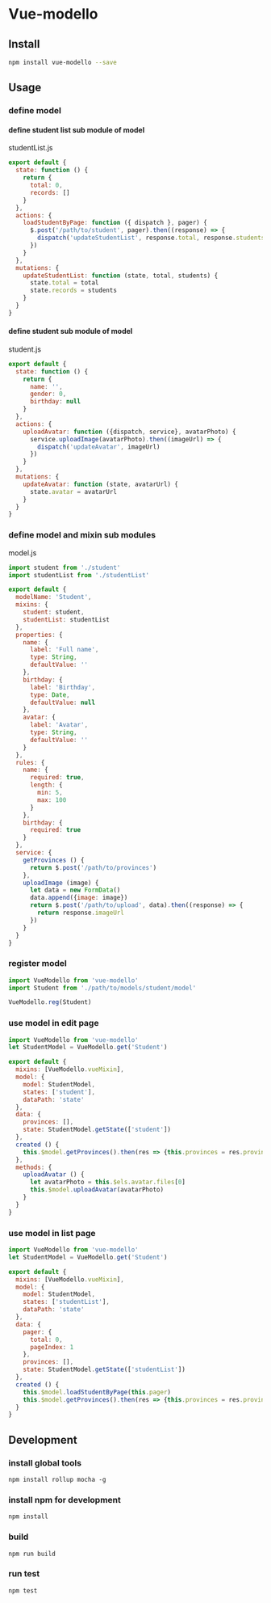 # Vue-modello

## Install
```bash
npm install vue-modello --save
```

## Usage

### define model

#### define student list sub module of model

studentList.js
```javascript
export default {
  state: function () {
    return {
      total: 0,
      records: []
    }
  },
  actions: {
    loadStudentByPage: function ({ dispatch }, pager) {
      $.post('/path/to/student', pager).then((response) => {
        dispatch('updateStudentList', response.total, response.students)
      })
    }
  },
  mutations: {
    updateStudentList: function (state, total, students) {
      state.total = total
      state.records = students
    }
  }
}
```

#### define student sub module of model

student.js
```javascript
export default {
  state: function () {
    return {
      name: '',
      gender: 0,
      birthday: null
    }
  },
  actions: {
    uploadAvatar: function ({dispatch, service}, avatarPhoto) {
      service.uploadImage(avatarPhoto).then((imageUrl) => {
        dispatch('updateAvatar', imageUrl)
      })
    }
  },
  mutations: {
    updateAvatar: function (state, avatarUrl) {
      state.avatar = avatarUrl
    }
  }
}
```

### define model and mixin sub modules

model.js
```javascript
import student from './student'
import studentList from './studentList'

export default {
  modelName: 'Student',
  mixins: {
    student: student,
    studentList: studentList
  },
  properties: {
    name: {
      label: 'Full name',
      type: String,
      defaultValue: ''
    },
    birthday: {
      label: 'Birthday',
      type: Date,
      defaultValue: null
    },
    avatar: {
      label: 'Avatar',
      type: String,
      defaultValue: ''
    }
  },
  rules: {
    name: {
      required: true,
      length: {
        min: 5,
        max: 100
      }
    },
    birthday: {
      required: true
    }
  },
  service: {
    getProvinces () {
      return $.post('/path/to/provinces')
    },
    uploadImage (image) {
      let data = new FormData()
      data.append({image: image})
      return $.post('/path/to/upload', data).then((response) => {
        return response.imageUrl
      })
    }
  }
}
```

### register model
```javascript
import VueModello from 'vue-modello'
import Student from './path/to/models/student/model'

VueModello.reg(Student)
```

### use model in edit page
```javascript
import VueModello from 'vue-modello'
let StudentModel = VueModello.get('Student')

export default {
  mixins: [VueModello.vueMixin],
  model: {
    model: StudentModel,
    states: ['student'],
    dataPath: 'state'
  },
  data: {
    provinces: [],
    state: StudentModel.getState(['student'])
  },
  created () {
    this.$model.getProvinces().then(res => {this.provinces = res.provinces})
  },
  methods: {
    uploadAvatar () {
      let avatarPhoto = this.$els.avatar.files[0]
      this.$model.uploadAvatar(avatarPhoto)
    }
  }
}
```

### use model in list page
```javascript
import VueModello from 'vue-modello'
let StudentModel = VueModello.get('Student')

export default {
  mixins: [VueModello.vueMixin],
  model: {
    model: StudentModel,
    states: ['studentList'],
    dataPath: 'state'
  },
  data: {
    pager: {
      total: 0,
      pageIndex: 1
    },
    provinces: [],
    state: StudentModel.getState(['studentList'])
  },
  created () {
    this.$model.loadStudentByPage(this.pager)
    this.$model.getProvinces().then(res => {this.provinces = res.provinces})
  }
}
```

## Development
### install global tools
`npm install rollup mocha -g`

### install npm for development
`npm install`

### build
`npm run build`

### run test
`npm test`
